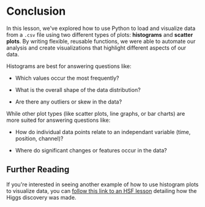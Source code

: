 # Conclusion
In this lesson, we've explored how to use Python to load and visualize data from a `.csv` file using two different types of plots: **histograms** and **scatter plots**. By writing flexible, reusable functions, we were able to automate our analysis and create visualizations that highlight different aspects of our data.

Histograms are best for answering questions like:

* Which values occur the most frequently? 

* What is the overall shape of the data distribution?

* Are there any outliers or skew in the data?

While other plot types (like scatter plots, line graphs, or bar charts) are more suited for answering questions like:

* How do individual data points relate to an independant variable (time, position, channel)?

* Where do significant changes or features occur in the data?

## Further Reading
If you're interested in seeing another example of how to use histogram plots to visualize data, you can [follow this link to an HSF lesson](https://hsf-training.github.io/hsf-training-matplotlib/05-mplhep/index.html) detailing how the Higgs discovery was made.